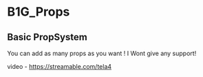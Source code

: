 # B1G_Props

## Basic PropSystem

You can add as many props as you want !
I Wont give any support!

video - https://streamable.com/tela4
